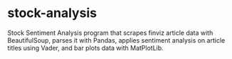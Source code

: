 # stock-analysis
Stock Sentiment Analysis program that scrapes finviz article data with BeautifulSoup, parses it with Pandas, applies sentiment analysis on article titles using Vader, and bar plots data with MatPlotLib.
